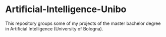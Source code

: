 # Artificial-Intelligence-Unibo

This repository groups some of my projects of the master bachelor degree in Artificial Intelligence (University of Bologna).
